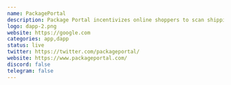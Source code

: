 ```yaml
---
name: PackagePortal
description: Package Portal incentivizes online shoppers to scan shipping labels on their deliveries to confirm receipt and rate the service provider.
logo: dapp-2.png
website: https://google.com
categories: app,dapp
status: live
twitter: https://twitter.com/packageportal/
website: https://www.packageportal.com/
discord: false
telegram: false
---
```

